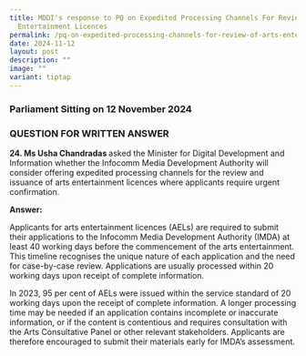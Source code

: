 ```yaml
---
title: MDDI's response to PQ on Expedited Processing Channels For Review of Arts
  Entertainment Licences
permalink: /pq-on-expedited-processing-channels-for-review-of-arts-entertainment-licences/
date: 2024-11-12
layout: post
description: ""
image: ""
variant: tiptap
---
```

<h3>Parliament Sitting on 12 November 2024</h3>
<h3>QUESTION FOR WRITTEN ANSWER</h3>
<p><strong>24. Ms Usha Chandradas </strong>asked the Minister for Digital
Development and Information whether the Infocomm Media Development Authority
will consider offering expedited processing channels for the review and
issuance of arts entertainment licences where applicants require urgent
confirmation.</p>
<p><strong>Answer:</strong>
</p>
<p>Applicants for arts entertainment licences (AELs) are required to submit
their applications to the Infocomm Media Development Authority (IMDA) at
least 40 working days before the commencement of the arts entertainment.
This timeline recognises the unique nature of each application and the
need for case-by-case review. Applications are usually processed within
20 working days upon receipt of complete information.</p>
<p>In 2023, 95 per cent of AELs were issued within the service standard of
20 working days upon the receipt of complete information. A longer processing
time may be needed if an application contains incomplete or inaccurate
information, or if the content is contentious and requires consultation
with the Arts Consultative Panel or other relevant stakeholders. Applicants
are therefore encouraged to submit their materials early for IMDA’s assessment.</p>